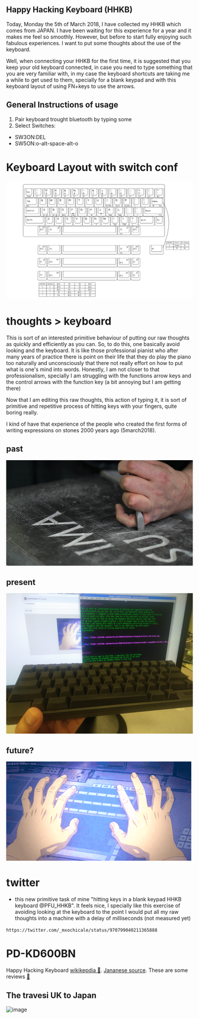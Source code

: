 Happy Hacking Keyboard (HHKB)
---

Today, Monday the 5th of March 2018, I have collected my HHKB which comes from JAPAN.
I have been waiting for this experience for a year and it makes me feel so smoothly.
However, but before to start fully enjoying such
fabulous experiences. I want to put some thoughts about the use of the keyboard.

Well, when connecting your HHKB for the first time, it is suggested that you keep 
your old keyboard connected, in case you need to type something that you are
very familiar with, in my case the keyboard shortcuts are taking me a while to
get used to them, specially for a blank keypad and with this keyboard layout of 
using FN+keys to use the arrows.


## General Instructions of usage
1. Pair keyboard trought bluetooth by typing some 
2. Select Switches:

* SW3ON:DEL   
* SW5ON:o-alt-space-alt-o	

# Keyboard Layout with switch conf

![image](https://github.com/mxochicale/hhkb/blob/master/keyboard/20171225203648.png)





# thoughts > keyboard

This is sort of an interested primitive behaviour of putting our raw thoughts 
as quickly and efficiently as you can. So, to do this, one basically avoid looking and 
the keyboard. It is like those professional pianist who after many years of practice
there is point on their life that they do play the piano too naturally and unconsciously 
that there not really effort on how to put what is one's mind into words.
Honestly, I am not closer to that professionalism, specially I am struggling  with 
the functions arrow keys and the control arrows with the function key 
(a bit annoying but I am getting there) 

Now that I am editing this raw thoughts, this action of typing it, it is 
sort of primitive and repetitive process of hitting keys with your fingers,
quite boring really.

I kind of have that experience of the people who created the first forms of 
writing expressions on stones 2000 years ago (5march2018).

## past 
![image](https://github.com/mxochicale/hhkb/blob/master/keyboard/chisel-and-stone.png)

## present
![image](https://github.com/mxochicale/hhkb/blob/master/keyboard/PD-KD600BN/IMG20180305171551.jpg)

## future?
![image](https://github.com/mxochicale/hhkb/blob/master/keyboard/tumblr_oxomubNEm71w4t58uo1_500.gif)


# twitter

* this new primitive task of mine "hitting keys in a blank 
keypad HHKB keyboard @PFU_HHKB". It feels nice, I specially like 
this exercise of avoiding looking at the keyboard to the point 
I would put all my raw thoughts into a machine with a 
delay of milliseconds (not measured yet)

`https://twitter.com/_mxochicale/status/970799040211365888`




# PD-KD600BN

Happy Hacking Keyboard [wikikepdia :link:](https://en.wikipedia.org/wiki/Happy_Hacking_Keyboard). [Jananese source](http://www.pfu.fujitsu.com/direct/hhkb/detail_hhkb-pro-bt-nl.html).
These are some reviews [:link:](https://deskthority.net/product-news-f44/hhkb-professional-bt-bluetooth-t13513.html)


## The travesi UK to Japan
![image](https://github.com/mxochicale/hhkb/blob/master/keyboard/PD-KD600BN/23-23-08-03-05-2018.png)




